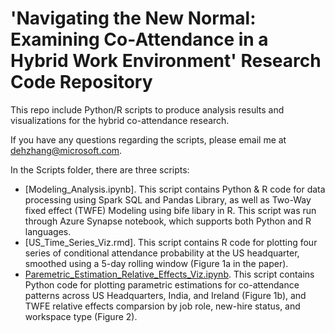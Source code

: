 # 'Navigating the New Normal: Examining Co-Attendance in a Hybrid Work Environment' Research Code Repository

This repo include Python/R scripts to produce analysis results and visualizations for the hybrid co-attendance research. 

If you have any questions regarding the scripts, please email me at dehzhang@microsoft.com. 

In the Scripts folder, there are three scripts:
  * [Modeling_Analysis.ipynb]. This script contains Python & R code for data processing using Spark SQL and Pandas Library, as well as Two-Way fixed effect (TWFE) Modeling using bife libary in R. This script was run through Azure Synapse notebook, which supports both Python and R languages.
  * [US_Time_Series_Viz.rmd]. This script contains R code for plotting four series of conditional attendance probability at the US headquarter, smoothed
using a 5-day rolling window (Figure 1a in the paper).
  * [Paremetric_Estimation_Relative_Effects_Viz.ipynb](https://github.com/dehaoterryzhang/Co-Attendance-Hybrid/blob/main/Scripts/Parametric_Estimation_Relative_Effects_Viz.ipynb). This script contains Python code for plotting parametric estimations for co-attendance patterns across US Headquarters, India, and Ireland (Figure 1b), and TWFE relative effects comparsion by job role, new-hire status, and workspace type (Figure 2).
